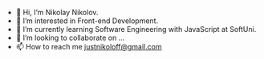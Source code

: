 - 👋 Hi, I’m Nikolay Nikolov.
- 👀 I’m interested in Front-end Development.
- 🌱 I’m currently learning Software Engineering with JavaScript at SoftUni.
- 💞️ I’m looking to collaborate on ...
- 📫 How to reach me justnikoloff@gmail.com

<!---
NyPhZ/NyPhZ is a ✨ special ✨ repository because its `README.md` (this file) appears on your GitHub profile.
You can click the Preview link to take a look at your changes.
--->
